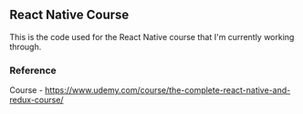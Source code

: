 ## React Native Course
This is the code used for the React Native course that I'm currently working through.

### Reference
Course - https://www.udemy.com/course/the-complete-react-native-and-redux-course/
